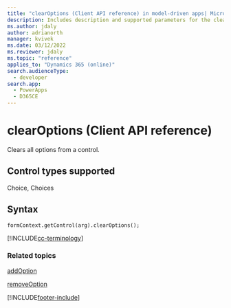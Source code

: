 ```yaml
---
title: "clearOptions (Client API reference) in model-driven apps| MicrosoftDocs"
description: Includes description and supported parameters for the clearOptions method.
ms.author: jdaly
author: adrianorth
manager: kvivek
ms.date: 03/12/2022
ms.reviewer: jdaly
ms.topic: "reference"
applies_to: "Dynamics 365 (online)"
search.audienceType: 
  - developer
search.app: 
  - PowerApps
  - D365CE
---
```

# clearOptions (Client API reference)

Clears all options from a control. 

## Control types supported

Choice, Choices

## Syntax

`formContext.getControl(arg).clearOptions();`

[!INCLUDE[cc-terminology](../../../../data-platform/includes/cc-terminology.md)]

### Related topics

[addOption](addOption.md)

[removeOption](removeOption.md) 




[!INCLUDE[footer-include](../../../../../includes/footer-banner.md)]